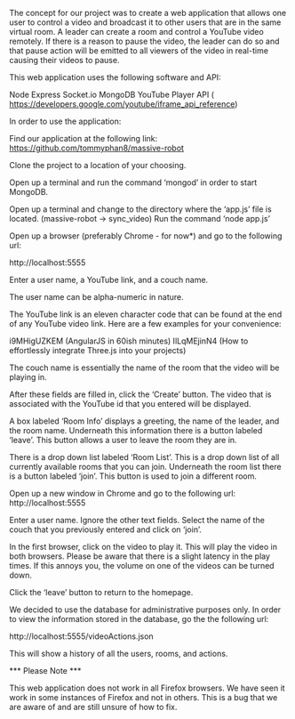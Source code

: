 The concept for our project was to create a web application that allows one user to control a video and broadcast it to other users that are in the same virtual room. A leader can create a room and control a YouTube video remotely. If there is a reason to pause the video, the leader can do so and that pause action will be emitted to all viewers of the video in real-time causing their videos to pause.

This web application uses the following software and API:

Node
Express
Socket.io
MongoDB
YouTube Player API ( https://developers.google.com/youtube/iframe_api_reference)

In order to use the application:

Find our application at the following link:
https://github.com/tommyphan8/massive-robot

Clone the project to a location of your choosing.

Open up a terminal and run the command ‘mongod’ in order to start MongoDB.

Open up a terminal and change to the directory where the ‘app.js’ file is located. 
(massive-robot -> sync_video) 
Run the command ‘node app.js’

Open up a browser (preferably Chrome - for now*) and go to the following url:

http://localhost:5555

Enter a user name, a YouTube link, and a couch name.

The user name can be alpha-numeric in nature. 

The YouTube link is an eleven character code that can be found at the end of any YouTube video link. Here are a few examples for your convenience:

i9MHigUZKEM (AngularJS in 60ish minutes)
IlLqMEjinN4 (How to effortlessly integrate Three.js into your projects)

The couch name is essentially the name of the room that the video will be playing in.

After these fields are filled in, click the ‘Create’ button. The video that is associated with the YouTube id that you entered will be displayed. 

A box labeled ‘Room Info’ displays a greeting, the name of the leader, and the room name. Underneath this information there is a button labeled ‘leave’. This button allows a user to leave the room they are in.

There is a drop down list labeled ‘Room List’. This is a drop down list of all currently available rooms that you can join. Underneath the room list there is a button labeled ‘join’. This button is used to join a different room.

Open up a new window in Chrome and go to the following url:
http://localhost:5555

Enter a user name. Ignore the other text fields. Select the name of the couch that you previously entered and click on ‘join’.

In the first browser, click on the video to play it. This will play the video in both browsers. Please be aware that there is a slight latency in the play times. If this annoys you, the volume on one of the videos can be turned down. 

Click the ‘leave’ button to return to the homepage.

We decided to use the database for administrative purposes only. In order to view the information stored in the database, go the the following url:

http://localhost:5555/videoActions.json

This will show a history of all the users, rooms, and actions.

*** Please Note ***

This web application does not work in all Firefox browsers. We have seen it work in some instances of Firefox and not in others. This is a bug that we are aware of and are still unsure of how to fix.



























